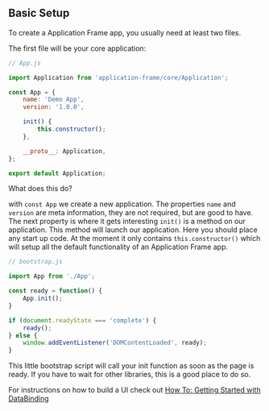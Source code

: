 ## Basic Setup
To create a Application Frame app, you usually need at least two files.

The first file will be your core application:

```JavaScript
// App.js

import Application from 'application-frame/core/Application';

const App = {
    name: 'Demo App',
    version: '1.0.0',

    init() {
        this.constructor();
    },

    __proto__: Application,
};

export default Application;

```

What does this do?

with `const App` we create a new application. The properties `name` and `version` are meta information, they are not required, but are good to have.
The next property is where it gets interesting `init()` is a method on our application. This method will launch our application. Here you should place any start up code. At the moment it only contains `this.constructor()` which will setup all the default functionality of an Application Frame app.

```JavaScript
// bootstrap.js

import App from './App';

const ready = function() {
    App.init();
}

if (document.readyState === 'complete') {
    ready();
} else {
    window.addEventListener('DOMContentLoaded', ready);
}
```

This little bootstrap script will call your init function as soon as the page is ready. If you have to wait for other libraries, this is a good place to do so.

For instructions on how to build a UI check out [How To: Getting Started with DataBinding](https://github.com/TitanNanoDE/af-DataBinding/wiki/How-To:-Getting-Started-with-DataBinding)